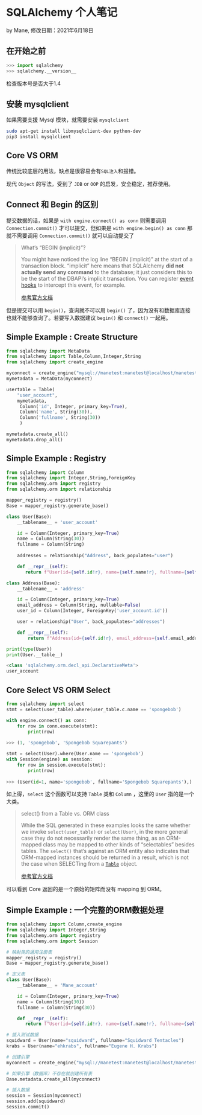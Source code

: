 # SQLAlchemy 个人笔记

by Mane, 修改日期：2021年6月18日

## 在开始之前

``` python
>>> import sqlalchemy
>>> sqlalchemy.__version__  
```

检查版本号是否大于1.4

## 安装 mysqlclient

如果需要支援 Mysql 模块，就需要安装 `mysqlclient`

``` bash
sudo apt-get install libmysqlclient-dev python-dev
pip3 install mysqlclient
```

## Core VS ORM

传统比较底层的用法，缺点是很容易会有`SQL注入`和报错。

现代 `Object` 的写法，受到了 `JDB` or `OOP` 的启发，安全稳定，推荐使用。

## Connect 和 Begin 的区别

提交数据的话，如果是 `with engine.connect() as conn` 则需要调用 `Connection.commit()` 才可以提交，但如果是 `with engine.begin() as conn` 那就不需要调用 `Connection.commit()` 就可以自动提交了

> What’s “BEGIN (implicit)”?
>
> You might have noticed the log line “BEGIN (implicit)” at the start of a transaction block. “implicit” here means that SQLAlchemy **did not actually send any command** to the database; it just considers this to be the start of the DBAPI’s implicit transaction. You can register [event hooks](https://docs.sqlalchemy.org/en/14/core/events.html#core-sql-events) to intercept this event, for example.
>
> [参考官方文档](https://docs.sqlalchemy.org/en/14/tutorial/dbapi_transactions.html#tutorial-working-with-transactions)

但是提交可以用 `begin()`，查询就不可以用 `begin()` 了，因为没有和数据库连接也就不能够查询了。若要写入数据建议 `begin()` 和 `connect()` 一起用。

## Simple Example : Create Structure

```python
from sqlalchemy import MetaData
from sqlalchemy import Table,Column,Integer,String
from sqlalchemy import create_engine

myconnect = create_engine("mysql://manetest:manetest@localhost/manetest")
mymetadata = MetaData(myconnect)

usertable = Table(
    "user_account",
    mymetadata,
     Column('id', Integer, primary_key=True),
     Column('name', String(30)),
     Column('fullname', String(30))
     )

mymetadata.create_all()
mymetadata.drop_all()
```

## Simple Example : Registry

```python
from sqlalchemy import Column
from sqlalchemy import Integer,String,ForeignKey
from sqlalchemy.orm import registry
from sqlalchemy.orm import relationship

mapper_registry = registry()
Base = mapper_registry.generate_base()

class User(Base):
    __tablename__ = 'user_account'

    id = Column(Integer, primary_key=True)
    name = Column(String(30))
    fullname = Column(String)
    
    addresses = relationship("Address", back_populates="user")

    def __repr__(self):
       return f"User(id={self.id!r}, name={self.name!r}, fullname={self.fullname!r})"

class Address(Base):
    __tablename__ = 'address'

    id = Column(Integer, primary_key=True)
    email_address = Column(String, nullable=False)
    user_id = Column(Integer, ForeignKey('user_account.id'))

    user = relationship("User", back_populates="addresses")

    def __repr__(self):
        return f"Address(id={self.id!r}, email_address={self.email_address!r})"

print(type(User))
print(User.__table__)
```

```python
<class 'sqlalchemy.orm.decl_api.DeclarativeMeta'>
user_account
```

## Core Select VS ORM Select

```python
from sqlalchemy import select
stmt = select(user_table).where(user_table.c.name == 'spongebob')

with engine.connect() as conn:
    for row in conn.execute(stmt):
        print(row)
		
>>> (1, 'spongebob', 'Spongebob Squarepants')
```

```python
stmt = select(User).where(User.name == 'spongebob')
with Session(engine) as session:
    for row in session.execute(stmt):
        print(row)
        
>>> (User(id=1, name='spongebob', fullname='Spongebob Squarepants'),)
```

如上得，`select` 这个函数可以支持 `Table` 类和 `Column` ，这里的 `User` 指的是一个大类。

> select() from a Table vs. ORM class
>
> While the SQL generated in these examples looks the same whether we invoke `select(user_table)` or `select(User)`, in the more general case they do not necessarily render the same thing, as an ORM-mapped class may be mapped to other kinds of “selectables” besides tables. The `select()` that’s against an ORM entity also indicates that ORM-mapped instances should be returned in a result, which is not the case when SELECTing from a [`Table`](https://docs.sqlalchemy.org/en/14/core/metadata.html#sqlalchemy.schema.Table) object.
>
> [参考官方文档](https://docs.sqlalchemy.org/en/14/tutorial/data_select.html#the-select-sql-expression-construct)

可以看到 Core 返回的是一个原始的矩阵而没有 mapping 到 ORM。

## Simple Example : 一个完整的ORM数据处理

```python
from sqlalchemy import Column,create_engine
from sqlalchemy import Integer,String
from sqlalchemy.orm import registry
from sqlalchemy.orm import Session

# 映射类的通用注册表
mapper_registry = registry()
Base = mapper_registry.generate_base()

# 定义表
class User(Base):
    __tablename__ = 'Mane_account'

    id = Column(Integer, primary_key=True)
    name = Column(String(30))
    fullname = Column(String(30))

    def __repr__(self):
       return f"User(id={self.id!r}, name={self.name!r}, fullname={self.fullname!r})"

# 插入测试数据
squidward = User(name="squidward", fullname="Squidward Tentacles")
krabs = User(name="ehkrabs", fullname="Eugene H. Krabs")

# 创建引擎
myconnect = create_engine("mysql://manetest:manetest@localhost/manetest")

# 如果引擎（数据库）不存在就创建所有表
Base.metadata.create_all(myconnect)

# 插入数据
session = Session(myconnect)
session.add(squidward)
session.commit()
```

